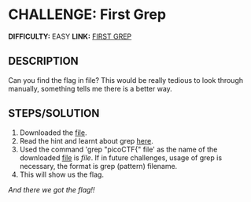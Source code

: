 # CHALLENGE: First Grep

**DIFFICULTY:** EASY
**LINK:** [FIRST GREP](https://play.picoctf.org/practice/challenge/85?category=5&difficulty=1&originalEvent=1&page=1)

## DESCRIPTION
Can you find the flag in file? This would be really tedious to look through manually, something tells me there is a better way.

## STEPS/SOLUTION
1. Downloaded the [file](https://jupiter.challenges.picoctf.org/static/315d3325dc668ab7f1af9194f2de7e7a/file).
2. Read the hint and learnt about grep [here](https://ryanstutorials.net/linuxtutorial/grep.php).
3. Used the command 'grep "picoCTF{" file' as the name of the downloaded [file](https://jupiter.challenges.picoctf.org/static/315d3325dc668ab7f1af9194f2de7e7a/file) is *file*. If in future challenges, usage of grep is necessary, the format is grep (pattern) filename.
4. This will show us the flag.

*And there we got the flag!!*
